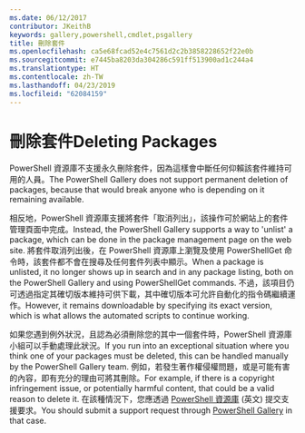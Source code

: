 ```yaml
---
ms.date: 06/12/2017
contributor: JKeithB
keywords: gallery,powershell,cmdlet,psgallery
title: 刪除套件
ms.openlocfilehash: ca5e68fcad52e4c7561d2c2b3858228652f22e0b
ms.sourcegitcommit: e7445ba8203da304286c591ff513900ad1c244a4
ms.translationtype: HT
ms.contentlocale: zh-TW
ms.lasthandoff: 04/23/2019
ms.locfileid: "62084159"
---
```

# <a name="deleting-packages"></a><span data-ttu-id="872b3-103">刪除套件</span><span class="sxs-lookup"><span data-stu-id="872b3-103">Deleting Packages</span></span>

<span data-ttu-id="872b3-104">PowerShell 資源庫不支援永久刪除套件，因為這樣會中斷任何仰賴該套件維持可用的人員。</span><span class="sxs-lookup"><span data-stu-id="872b3-104">The PowerShell Gallery does not support permanent deletion of packages, because that would break anyone who is depending on it remaining available.</span></span>

<span data-ttu-id="872b3-105">相反地，PowerShell 資源庫支援將套件「取消列出」，該操作可於網站上的套件管理頁面中完成。</span><span class="sxs-lookup"><span data-stu-id="872b3-105">Instead, the PowerShell Gallery supports a way to 'unlist' a package, which can be done in the package management page on the web site.</span></span>
<span data-ttu-id="872b3-106">將套件取消列出後，在 PowerShell 資源庫上瀏覽及使用 PowerShellGet 命令時，該套件都不會在搜尋及任何套件列表中顯示。</span><span class="sxs-lookup"><span data-stu-id="872b3-106">When a package is unlisted, it no longer shows up in search and in any package listing, both on the PowerShell Gallery and using PowerShellGet commands.</span></span>
<span data-ttu-id="872b3-107">不過，該項目仍可透過指定其確切版本維持可供下載，其中確切版本可允許自動化的指令碼繼續運作。</span><span class="sxs-lookup"><span data-stu-id="872b3-107">However, it remains downloadable by specifying its exact version, which is what allows the automated scripts to continue working.</span></span>

<span data-ttu-id="872b3-108">如果您遇到例外狀況，且認為必須刪除您的其中一個套件時，PowerShell 資源庫小組可以手動處理此狀況。</span><span class="sxs-lookup"><span data-stu-id="872b3-108">If you run into an exceptional situation where you think one of your packages must be deleted, this can be handled manually by the PowerShell Gallery team.</span></span>
<span data-ttu-id="872b3-109">例如，若發生著作權侵權問題，或是可能有害的內容，即有充分的理由可將其刪除。</span><span class="sxs-lookup"><span data-stu-id="872b3-109">For example, if there is a copyright infringement issue, or potentially harmful content, that could be a valid reason to delete it.</span></span>
<span data-ttu-id="872b3-110">在該種情況下，您應透過 [PowerShell 資源庫](http://www.PowerShellGallery.com) \(英文\) 提交支援要求。</span><span class="sxs-lookup"><span data-stu-id="872b3-110">You should submit a support request through [PowerShell Gallery](http://www.PowerShellGallery.com) in that case.</span></span>
